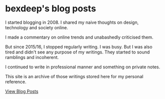# bexdeep's blog posts

I started blogging in 2008. I shared my naive thoughts on design, technology and society online.

I made a commentary on online trends and unabashedly criticised them.

But since 2015/16, I stopped regularly writing. I was busy. But I was also tired and didn't see any purpose of my writings. They started to sound ramblings and incoherent.

I continued to write in professional manner and something on private notes.

This site is an archive of those writings stored here for my personal reference.

[View Blog Posts](/blog)

